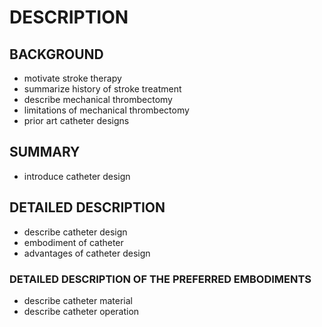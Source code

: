 # DESCRIPTION

## BACKGROUND

- motivate stroke therapy
- summarize history of stroke treatment
- describe mechanical thrombectomy
- limitations of mechanical thrombectomy
- prior art catheter designs

## SUMMARY

- introduce catheter design

## DETAILED DESCRIPTION

- describe catheter design
- embodiment of catheter
- advantages of catheter design

### DETAILED DESCRIPTION OF THE PREFERRED EMBODIMENTS

- describe catheter material
- describe catheter operation


